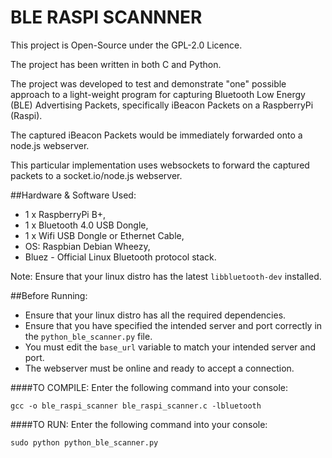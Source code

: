 # BLE RASPI SCANNNER
This project is Open-Source under the GPL-2.0 Licence.

The project has been written in both C and Python.  

The project was developed to test and demonstrate "one" possible approach to a light-weight program for capturing Bluetooth Low Energy (BLE) Advertising Packets, specifically iBeacon Packets on a RaspberryPi (Raspi).  

The captured iBeacon Packets would be immediately forwarded onto a node.js webserver.  

This particular implementation uses websockets to forward the captured packets to a socket.io/node.js webserver. 

##Hardware & Software Used:
* 1 x RaspberryPi B+,
* 1 x Bluetooth 4.0  USB Dongle,
* 1 x Wifi USB Dongle or Ethernet Cable,
* OS: Raspbian Debian Wheezy,
* Bluez - Official Linux Bluetooth protocol stack.

Note: Ensure that your linux distro has the latest `libbluetooth-dev` installed.

##Before Running:
* Ensure that your linux distro has all the required dependencies.
* Ensure that you have specified the intended server and port correctly in the `python_ble_scanner.py` file.
* You must edit the `base_url` variable to match your intended server and port.
* The webserver must be online and ready to accept a connection. 

####TO COMPILE:
Enter the following command into your console:

```gcc -o ble_raspi_scanner ble_raspi_scanner.c -lbluetooth```

####TO RUN:
Enter the following command into your console: 

```sudo python python_ble_scanner.py```
